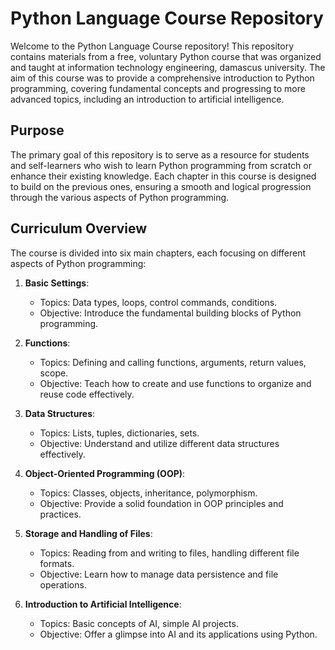 # Python Language Course Repository

Welcome to the Python Language Course repository! This repository contains materials from a free, voluntary Python course that was organized and taught at information technology engineering, damascus university. The aim of this course was to provide a comprehensive introduction to Python programming, covering fundamental concepts and progressing to more advanced topics, including an introduction to artificial intelligence.

## Purpose

The primary goal of this repository is to serve as a resource for students and self-learners who wish to learn Python programming from scratch or enhance their existing knowledge. Each chapter in this course is designed to build on the previous ones, ensuring a smooth and logical progression through the various aspects of Python programming.

## Curriculum Overview

The course is divided into six main chapters, each focusing on different aspects of Python programming:

1. **Basic Settings**: 
    - Topics: Data types, loops, control commands, conditions.
    - Objective: Introduce the fundamental building blocks of Python programming.
    
2. **Functions**: 
    - Topics: Defining and calling functions, arguments, return values, scope.
    - Objective: Teach how to create and use functions to organize and reuse code effectively.
    
3. **Data Structures**: 
    - Topics: Lists, tuples, dictionaries, sets.
    - Objective: Understand and utilize different data structures effectively.
    
4. **Object-Oriented Programming (OOP)**: 
    - Topics: Classes, objects, inheritance, polymorphism.
    - Objective: Provide a solid foundation in OOP principles and practices.
    
5. **Storage and Handling of Files**: 
    - Topics: Reading from and writing to files, handling different file formats.
    - Objective: Learn how to manage data persistence and file operations.
    
6. **Introduction to Artificial Intelligence**: 
    - Topics: Basic concepts of AI, simple AI projects.
    - Objective: Offer a glimpse into AI and its applications using Python.

